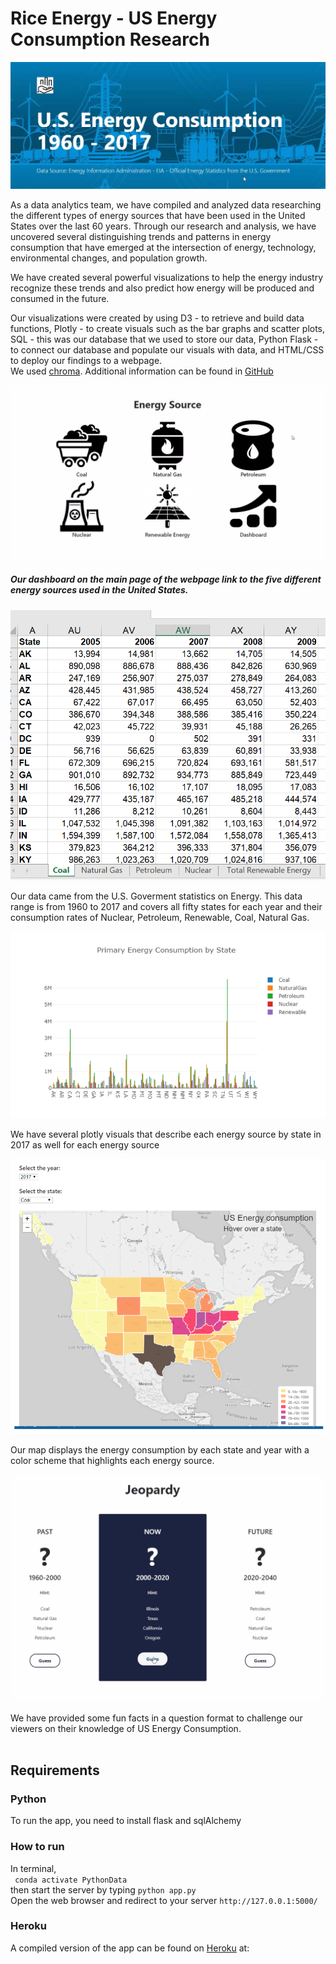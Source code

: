 # Rice Energy - US Energy Consumption Research

![Title](readme_pics/title_pic.PNG)

As a data analytics team, we have compiled and analyzed data researching the different types of energy sources that have been used in the United States over the last 60 years. Through our research and analysis, we have uncovered several distinguishing trends and patterns in energy consumption that have emerged at the intersection of energy, technology, environmental changes, and population growth. 

We have created several powerful visualizations to help the energy industry recognize these trends and also predict how energy will be produced and consumed in the future. 

Our visualizations were created by using D3 - to retrieve and build data functions, Plotly - to create visuals such as the bar graphs and scatter plots, SQL - this was our database that we used to store our data, Python Flask - to connect our database and populate our visuals with data, and HTML/CSS to deploy our findings to a webpage.  
We used [chroma](https://vis4.net/chromajs/). Additional information can be found in [GitHub](https://github.com/gka/chroma.js) 

![Main](readme_pics/main_energy.PNG)

##### Our dashboard on the main page of the webpage link to the five different energy sources used in the United States. 

![excel](readme_pics/excel_add.PNG)

Our data came from the U.S. Goverment statistics on Energy. This data range is from 1960 to 2017 and covers all fifty states for each year and their consumption rates of Nuclear, Petroleum, Renewable, Coal, Natural Gas. 

![energygraph](readme_pics/primary_energy.PNG)

We have several plotly visuals that describe each energy source by state in 2017 as well for each energy source

![map](readme_pics/map_pic.PNG)

Our map displays the energy consumption by each state and year with a color scheme that highlights each energy source. 

![Questions](readme_pics/questions_add.PNG)

We have provided some fun facts in a question format to challenge our viewers on their knowledge of US Energy Consumption.
<br><br>
## Requirements
### Python
To run the app, you need to install flask and sqlAlchemy
<br>
### How to run
In terminal, <br>
``` conda activate PythonData``` <br>
then start the server by typing ```python app.py```<br>
Open the web browser and redirect to your server ```http://127.0.0.1:5000/```

### Heroku
A compiled version of the app can be found on [Heroku](https://www.heroku.com/home) at:








